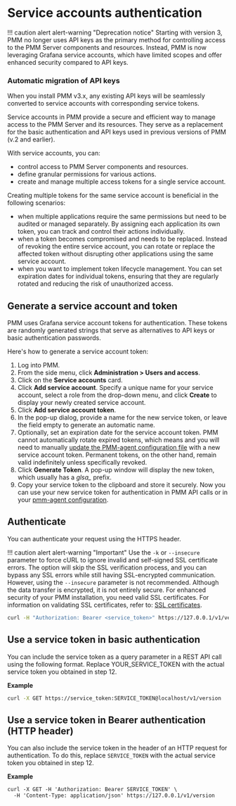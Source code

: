 # Service accounts authentication

!!! caution alert alert-warning "Deprecation notice"
    Starting with version 3, PMM no longer uses API keys as the primary method for controlling access to the PMM Server components and resources. Instead, PMM is now leveraging Grafana service accounts, which have limited scopes and offer enhanced security compared to API keys.

### Automatic migration of API keys

When you install PMM v3.x, any existing API keys will be seamlessly converted to service accounts with corresponding service tokens.

Service accounts in PMM provide a secure and efficient way to manage access to the PMM Server and its resources. They serve as a replacement for the basic authentication and API keys used in previous versions of PMM (v.2 and earlier).

With service accounts, you can:

- control access to PMM Server components and resources.
- define granular permissions for various actions.
- create and manage multiple access tokens for a single service account.

Creating multiple tokens for the same service account is beneficial in the following scenarios:

- when multiple applications require the same permissions but need to be audited or managed separately. By assigning each application its own token, you can track and control their actions individually.
- when a token becomes compromised and needs to be replaced. Instead of revoking the entire service account, you can rotate or replace the affected token without disrupting other applications using the same service account.
- when you want to implement token lifecycle management. You can set expiration dates for individual tokens, ensuring that they are regularly rotated and reducing the risk of unauthorized access.

## Generate a service account and token

PMM uses Grafana service account tokens for authentication. These tokens are randomly generated strings that serve as alternatives to API keys or basic authentication passwords.

Here's how to generate a service account token:

1. Log into PMM.
2. From the side menu, click **Administration > Users and access**.
3. Click on the **Service accounts** card.
4. Click **Add service account**. Specify a unique name for your service account, select a role from the drop-down menu, and click **Create** to display your newly created service account.
5. Click **Add service account token**.
6. In the pop-up dialog, provide a name for the new service token, or leave the field empty to generate an automatic name.
7. Optionally, set an expiration date for the service account token. PMM cannot automatically rotate expired tokens, which means and you will need to manually [update the PMM-agent configuration file](../use/commands/pmm-agent.md) with a new service account token. Permanent tokens, on the other hand, remain valid indefinitely unless specifically revoked.
8. Click **Generate Token**. A pop-up window will display the new token, which usually has a *glsa_* prefix.
9. Copy your service token to the clipboard and store it securely.
Now you can use your new service token for authentication in PMM API calls or in your [pmm-agent configuration](../use/commands/pmm-agent.md).

## Authenticate

You can authenticate your request using the HTTPS header.

!!! caution alert alert-warning "Important"
    Use the `-k` or `--insecure` parameter to force cURL to ignore invalid and self-signed SSL certificate errors. The option will skip the SSL verification process, and you can bypass any SSL errors while still having SSL-encrypted communication. However, using the `--insecure`  parameter is not recommended. Although the data transfer is encrypted, it is not entirely secure. For enhanced security of your PMM installation, you need valid SSL certificates. For information on validating SSL certificates, refer to: [SSL certificates](../how-to/secure.md).

```sh
curl -H "Authorization: Bearer <service_token>" https://127.0.0.1/v1/version
```

## Use a service token in basic authentication

You can include the service token as a query parameter in a REST API call using the following format. Replace YOUR_SERVICE_TOKEN with the actual service token you obtained in step 12.


**Example**
```sh
curl -X GET https://service_token:SERVICE_TOKEN@localhost/v1/version
```

## Use a service token in Bearer authentication (HTTP header)
You can also include the service token in the header of an HTTP request for authentication. To do this, replace `SERVICE_TOKEN` with the actual service token you obtained in step 12.

**Example**
```shell
curl -X GET -H 'Authorization: Bearer SERVICE_TOKEN' \
  -H 'Content-Type: application/json' https://127.0.0.1/v1/version
```
